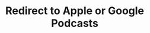 ---
title: Redirect to Apple or Google Podcasts
redirect_from:
- /078r/
- /zadnja/
redirect_to: https://pod.fo/e/15de82
---